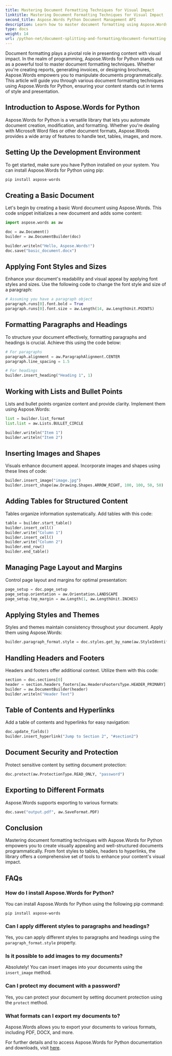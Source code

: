 ```yaml
---
title: Mastering Document Formatting Techniques for Visual Impact
linktitle: Mastering Document Formatting Techniques for Visual Impact
second_title: Aspose.Words Python Document Management API
description: Learn how to master document formatting using Aspose.Words for Python. Create visually appealing documents with font styles, tables, images, and more. Step-by-step guide with code examples.
type: docs
weight: 14
url: /python-net/document-splitting-and-formatting/document-formatting-techniques/
---
```

Document formatting plays a pivotal role in presenting content with visual impact. In the realm of programming, Aspose.Words for Python stands out as a powerful tool to master document formatting techniques. Whether you're creating reports, generating invoices, or designing brochures, Aspose.Words empowers you to manipulate documents programmatically. This article will guide you through various document formatting techniques using Aspose.Words for Python, ensuring your content stands out in terms of style and presentation.

## Introduction to Aspose.Words for Python

Aspose.Words for Python is a versatile library that lets you automate document creation, modification, and formatting. Whether you're dealing with Microsoft Word files or other document formats, Aspose.Words provides a wide array of features to handle text, tables, images, and more.

## Setting Up the Development Environment

To get started, make sure you have Python installed on your system. You can install Aspose.Words for Python using pip:

```python
pip install aspose-words
```

## Creating a Basic Document

Let's begin by creating a basic Word document using Aspose.Words. This code snippet initializes a new document and adds some content:

```python
import aspose.words as aw

doc = aw.Document()
builder = aw.DocumentBuilder(doc)

builder.writeln("Hello, Aspose.Words!")
doc.save("basic_document.docx")
```

## Applying Font Styles and Sizes

Enhance your document's readability and visual appeal by applying font styles and sizes. Use the following code to change the font style and size of a paragraph:

```python
# Assuming you have a paragraph object
paragraph.runs[0].font.bold = True
paragraph.runs[0].font.size = aw.Length(14, aw.LengthUnit.POINTS)
```

## Formatting Paragraphs and Headings

To structure your document effectively, formatting paragraphs and headings is crucial. Achieve this using the code below:

```python
# For paragraphs
paragraph.alignment = aw.ParagraphAlignment.CENTER
paragraph.line_spacing = 1.5

# For headings
builder.insert_heading("Heading 1", 1)
```

## Working with Lists and Bullet Points

Lists and bullet points organize content and provide clarity. Implement them using Aspose.Words:

```python
list = builder.list_format
list.list = aw.Lists.BULLET_CIRCLE

builder.writeln("Item 1")
builder.writeln("Item 2")
```

## Inserting Images and Shapes

Visuals enhance document appeal. Incorporate images and shapes using these lines of code:

```python
builder.insert_image("image.jpg")
builder.insert_shape(aw.Drawing.Shapes.ARROW_RIGHT, 100, 100, 50, 50)
```

## Adding Tables for Structured Content

Tables organize information systematically. Add tables with this code:

```python
table = builder.start_table()
builder.insert_cell()
builder.write("Column 1")
builder.insert_cell()
builder.write("Column 2")
builder.end_row()
builder.end_table()
```

## Managing Page Layout and Margins

Control page layout and margins for optimal presentation:

```python
page_setup = doc.page_setup
page_setup.orientation = aw.Orientation.LANDSCAPE
page_setup.top_margin = aw.Length(1, aw.LengthUnit.INCHES)
```

## Applying Styles and Themes

Styles and themes maintain consistency throughout your document. Apply them using Aspose.Words:

```python
builder.paragraph_format.style = doc.styles.get_by_name(aw.StyleIdentifier.TITLE)
```

## Handling Headers and Footers

Headers and footers offer additional context. Utilize them with this code:

```python
section = doc.sections[0]
header = section.headers_footers[aw.HeadersFootersType.HEADER_PRIMARY]
builder = aw.DocumentBuilder(header)
builder.writeln("Header Text")
```

## Table of Contents and Hyperlinks

Add a table of contents and hyperlinks for easy navigation:

```python
doc.update_fields()
builder.insert_hyperlink("Jump to Section 2", "#section2")
```

## Document Security and Protection

Protect sensitive content by setting document protection:

```python
doc.protect(aw.ProtectionType.READ_ONLY, "password")
```

## Exporting to Different Formats

Aspose.Words supports exporting to various formats:

```python
doc.save("output.pdf", aw.SaveFormat.PDF)
```

## Conclusion

Mastering document formatting techniques with Aspose.Words for Python empowers you to create visually appealing and well-structured documents programmatically. From font styles to tables, headers to hyperlinks, the library offers a comprehensive set of tools to enhance your content's visual impact.

## FAQs

### How do I install Aspose.Words for Python?
You can install Aspose.Words for Python using the following pip command:
```
pip install aspose-words
```

### Can I apply different styles to paragraphs and headings?
Yes, you can apply different styles to paragraphs and headings using the `paragraph_format.style` property.

### Is it possible to add images to my documents?
Absolutely! You can insert images into your documents using the `insert_image` method.

### Can I protect my document with a password?
Yes, you can protect your document by setting document protection using the `protect` method.

### What formats can I export my documents to?
Aspose.Words allows you to export your documents to various formats, including PDF, DOCX, and more.

For further details and to access Aspose.Words for Python documentation and downloads, visit [here](https://reference.aspose.com/words/python-net/).
